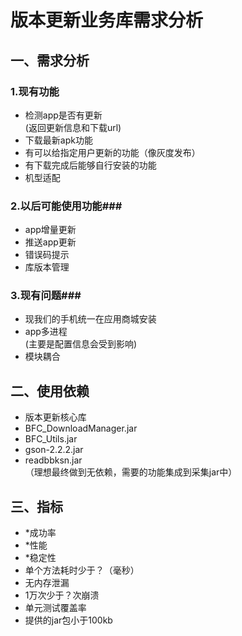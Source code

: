 # 版本更新业务库需求分析 #

## 一、需求分析 ##
### 1.现有功能 ###
- 检测app是否有更新<br>
(返回更新信息和下载url)
- 下载最新apk功能 
- 有可以给指定用户更新的功能（像灰度发布）
- 有下载完成后能够自行安装的功能
- 机型适配

### 2.以后可能使用功能###
- app增量更新
- 推送app更新
- 错误码提示
- 库版本管理

### 3.现有问题###
- 现我们的手机统一在应用商城安装
- app多进程<br>(主要是配置信息会受到影响)
- 模块耦合

## 二、使用依赖 ##
- 版本更新核心库
- BFC_DownloadManager.jar
- BFC_Utils.jar
- gson-2.2.2.jar
- readbbksn.jar<br>
（理想最终做到无依赖，需要的功能集成到采集jar中）

## 三、指标 ##
- *成功率
- *性能
- *稳定性
- 单个方法耗时少于？（毫秒）
- 无内存泄漏
- 1万次少于？次崩溃
- 单元测试覆盖率
- 提供的jar包小于100kb

